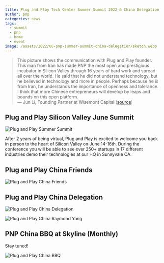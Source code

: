 ```yaml
---
title: Plug and Play Tech Center Summer Summit 2022 & China Delegation
author: pnp
categories: news
tags:
  - summit
  - pnp
  - home
  - event
image: /assets/2022/06-pnp-summer-summit-china-delegation/sketch.webp
---
```


> This picture shows the communication with Plug and Play founder. This man from Iran has made PNP the most open and prestigious incubator in Silicon Valley through 16 years of hard work and spread all over the world. He said that he did not understand technology, but he believed in technology and more in people. Perhaps because he is from Iran, he understands the importance of openness and tolerance. I think that more Chinese entrepreneurs will develop by leaps and bounds on this open platform.  
&mdash; Jun Li, Founding Partner at Wisemont Capital ([source](https://mp.weixin.qq.com/s/wLIXodhaRjtz1LbfYEX7aA))

## Plug and Play Silicon Valley June Summit

![Plug and Play Summer Summit](/assets/2022/06-pnp-summer-summit-china-delegation/summit.webp)

After 2 years of being virtual, Plug and Play is excited to welcome you back in person to the heart of Silicon Valley on June 14-16th. During the conference you will be able to see over 250+ startups in 17 different industries demo their technologies at our HQ in Sunnyvale CA.

## Plug and Play China Friends

![Plug and Play China Friends](/assets/2022/06-pnp-summer-summit-china-delegation/2022-pnp-summer-summit-collage.webp)

## Plug and Play China Delegation

![Plug and Play China Delegation](/assets/2022/06-pnp-summer-summit-china-delegation/group-photo.webp)

![Plug and Play China Raymond Yang](/assets/2022/06-pnp-summer-summit-china-delegation/raymond-rahim.webp)

## PNP China BBQ at Skyline (Monthly)

Stay tuned!

![Plug and Play China BBQ](/assets/2022/06-pnp-summer-summit-china-delegation/bbq.webp)
